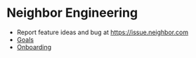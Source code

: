 <!-- TITLE: Engineering -->
<!-- SUBTITLE: Product Central -->

# Neighbor Engineering

* Report feature ideas and bug at <a href="http://issue.neighbor.com" target="_blank">https://issue.neighbor.com</a>
* [Goals](/engineering/goals)
* [Onboarding](/engineering/onboarding)

